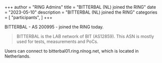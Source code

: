 +++
author = "RING Admins"
title = "BITTERBAL (NL) joined the RING"
date = "2023-05-10"
description = "BITTERBAL (NL) joined the RING"
categories = [
    "participants",
]
+++

BITTERBAL - AS 200995 - joined the RING today.

> BITTERBAL is the LAB network of BIT (AS12859). This ASN is mostly used for tests, measurements and PoCs.

Users can connect to bitterbal01.ring.nlnog.net, which is located in Netherlands.
